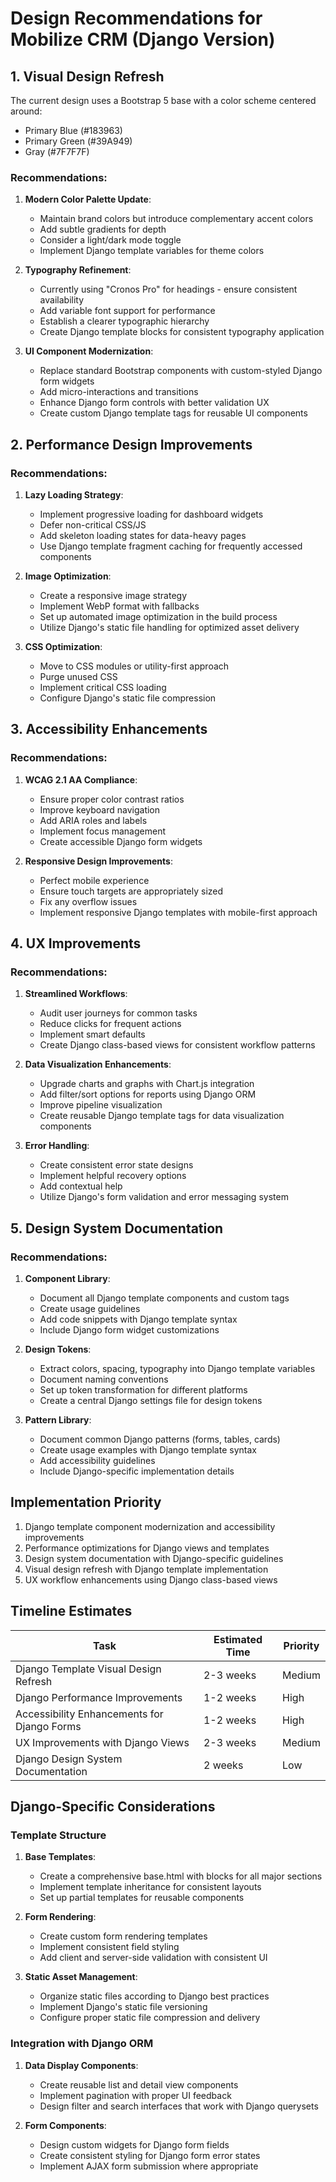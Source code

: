 # Design Recommendations for Mobilize CRM (Django Version)

## 1. Visual Design Refresh

The current design uses a Bootstrap 5 base with a color scheme centered around:
- Primary Blue (#183963)
- Primary Green (#39A949)
- Gray (#7F7F7F)

### Recommendations:

1. **Modern Color Palette Update**:
   - Maintain brand colors but introduce complementary accent colors
   - Add subtle gradients for depth
   - Consider a light/dark mode toggle
   - Implement Django template variables for theme colors

2. **Typography Refinement**:
   - Currently using "Cronos Pro" for headings - ensure consistent availability
   - Add variable font support for performance
   - Establish a clearer typographic hierarchy
   - Create Django template blocks for consistent typography application

3. **UI Component Modernization**:
   - Replace standard Bootstrap components with custom-styled Django form widgets
   - Add micro-interactions and transitions
   - Enhance Django form controls with better validation UX
   - Create custom Django template tags for reusable UI components

## 2. Performance Design Improvements

### Recommendations:

1. **Lazy Loading Strategy**:
   - Implement progressive loading for dashboard widgets
   - Defer non-critical CSS/JS
   - Add skeleton loading states for data-heavy pages
   - Use Django template fragment caching for frequently accessed components

2. **Image Optimization**:
   - Create a responsive image strategy
   - Implement WebP format with fallbacks
   - Set up automated image optimization in the build process
   - Utilize Django's static file handling for optimized asset delivery

3. **CSS Optimization**:
   - Move to CSS modules or utility-first approach
   - Purge unused CSS
   - Implement critical CSS loading
   - Configure Django's static file compression

## 3. Accessibility Enhancements

### Recommendations:

1. **WCAG 2.1 AA Compliance**:
   - Ensure proper color contrast ratios
   - Improve keyboard navigation
   - Add ARIA roles and labels
   - Implement focus management
   - Create accessible Django form widgets

2. **Responsive Design Improvements**:
   - Perfect mobile experience
   - Ensure touch targets are appropriately sized
   - Fix any overflow issues
   - Implement responsive Django templates with mobile-first approach

## 4. UX Improvements

### Recommendations:

1. **Streamlined Workflows**:
   - Audit user journeys for common tasks
   - Reduce clicks for frequent actions
   - Implement smart defaults
   - Create Django class-based views for consistent workflow patterns

2. **Data Visualization Enhancements**:
   - Upgrade charts and graphs with Chart.js integration
   - Add filter/sort options for reports using Django ORM
   - Improve pipeline visualization
   - Create reusable Django template tags for data visualization components

3. **Error Handling**:
   - Create consistent error state designs
   - Implement helpful recovery options
   - Add contextual help
   - Utilize Django's form validation and error messaging system

## 5. Design System Documentation

### Recommendations:

1. **Component Library**:
   - Document all Django template components and custom tags
   - Create usage guidelines
   - Add code snippets with Django template syntax
   - Include Django form widget customizations

2. **Design Tokens**:
   - Extract colors, spacing, typography into Django template variables
   - Document naming conventions
   - Set up token transformation for different platforms
   - Create a central Django settings file for design tokens

3. **Pattern Library**:
   - Document common Django patterns (forms, tables, cards)
   - Create usage examples with Django template syntax
   - Add accessibility guidelines
   - Include Django-specific implementation details

## Implementation Priority

1. Django template component modernization and accessibility improvements
2. Performance optimizations for Django views and templates
3. Design system documentation with Django-specific guidelines
4. Visual design refresh with Django template implementation
5. UX workflow enhancements using Django class-based views

## Timeline Estimates

| Task | Estimated Time | Priority |
|------|----------------|----------|
| Django Template Visual Design Refresh | 2-3 weeks | Medium |
| Django Performance Improvements | 1-2 weeks | High |
| Accessibility Enhancements for Django Forms | 1-2 weeks | High |
| UX Improvements with Django Views | 2-3 weeks | Medium |
| Django Design System Documentation | 2 weeks | Low |

## Django-Specific Considerations

### Template Structure

1. **Base Templates**:
   - Create a comprehensive base.html with blocks for all major sections
   - Implement template inheritance for consistent layouts
   - Set up partial templates for reusable components

2. **Form Rendering**:
   - Create custom form rendering templates
   - Implement consistent field styling
   - Add client and server-side validation with consistent UI

3. **Static Asset Management**:
   - Organize static files according to Django best practices
   - Implement Django's static file versioning
   - Configure proper static file compression and delivery

### Integration with Django ORM

1. **Data Display Components**:
   - Create reusable list and detail view components
   - Implement pagination with proper UI feedback
   - Design filter and search interfaces that work with Django querysets

2. **Form Components**:
   - Design custom widgets for Django form fields
   - Create consistent styling for Django form error states
   - Implement AJAX form submission where appropriate 